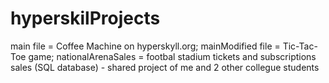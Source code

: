 # hyperskilProjects
main file = Coffee Machine on hyperskyll.org;
mainModified file = Tic-Tac-Toe game;
nationalArenaSales = footbal stadium tickets and subscriptions sales (SQL database) - shared project of me and 2 other collegue students
